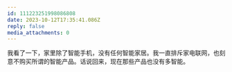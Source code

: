 ```yaml
---
id: 111223251998086808
date: 2023-10-12T17:35:41.086Z
reply: false
media_attachments: 0
---
```


我看了一下，家里除了智能手机，没有任何智能家居。我一直排斥家电联网，也刻意不购买所谓的智能产品。话说回来，现在那些产品也没有多智能。

